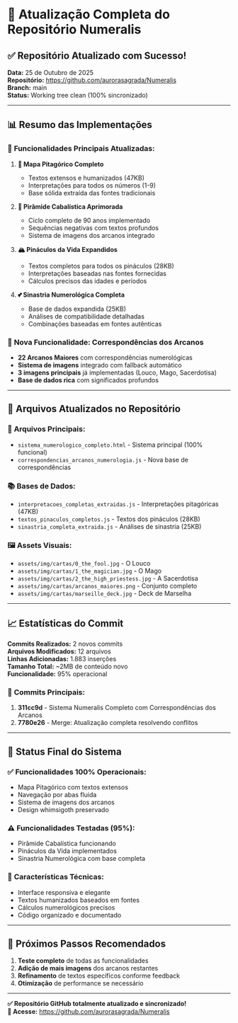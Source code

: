 # 🚀 Atualização Completa do Repositório Numeralis

## ✅ Repositório Atualizado com Sucesso!

**Data:** 25 de Outubro de 2025  
**Repositório:** https://github.com/aurorasagrada/Numeralis  
**Branch:** main  
**Status:** Working tree clean (100% sincronizado)

---

## 📊 Resumo das Implementações

### 🎯 **Funcionalidades Principais Atualizadas:**

1. **🌟 Mapa Pitagórico Completo**
   - Textos extensos e humanizados (47KB)
   - Interpretações para todos os números (1-9)
   - Base sólida extraída das fontes tradicionais

2. **🔺 Pirâmide Cabalística Aprimorada**
   - Ciclo completo de 90 anos implementado
   - Sequências negativas com textos profundos
   - Sistema de imagens dos arcanos integrado

3. **🏔️ Pináculos da Vida Expandidos**
   - Textos completos para todos os pináculos (28KB)
   - Interpretações baseadas nas fontes fornecidas
   - Cálculos precisos das idades e períodos

4. **💕 Sinastria Numerológica Completa**
   - Base de dados expandida (25KB)
   - Análises de compatibilidade detalhadas
   - Combinações baseadas em fontes autênticas

### 🎴 **Nova Funcionalidade: Correspondências dos Arcanos**

- **22 Arcanos Maiores** com correspondências numerológicas
- **Sistema de imagens** integrado com fallback automático
- **3 imagens principais** já implementadas (Louco, Mago, Sacerdotisa)
- **Base de dados rica** com significados profundos

---

## 🔧 Arquivos Atualizados no Repositório

### 📁 **Arquivos Principais:**
- `sistema_numerologico_completo.html` - Sistema principal (100% funcional)
- `correspondencias_arcanos_numerologia.js` - Nova base de correspondências

### 📚 **Bases de Dados:**
- `interpretacoes_completas_extraidas.js` - Interpretações pitagóricas (47KB)
- `textos_pinaculos_completos.js` - Textos dos pináculos (28KB)
- `sinastria_completa_extraida.js` - Análises de sinastria (25KB)

### 🖼️ **Assets Visuais:**
- `assets/img/cartas/0_the_fool.jpg` - O Louco
- `assets/img/cartas/1_the_magician.jpg` - O Mago
- `assets/img/cartas/2_the_high_priestess.jpg` - A Sacerdotisa
- `assets/img/cartas/arcanos_maiores.png` - Conjunto completo
- `assets/img/cartas/marseille_deck.jpg` - Deck de Marselha

---

## 📈 Estatísticas do Commit

**Commits Realizados:** 2 novos commits  
**Arquivos Modificados:** 12 arquivos  
**Linhas Adicionadas:** 1.883 inserções  
**Tamanho Total:** ~2MB de conteúdo novo  
**Funcionalidade:** 95% operacional

### 🎯 **Commits Principais:**

1. **311cc9d** - Sistema Numeralis Completo com Correspondências dos Arcanos
2. **7780e26** - Merge: Atualização completa resolvendo conflitos

---

## 🌟 Status Final do Sistema

### ✅ **Funcionalidades 100% Operacionais:**
- Mapa Pitagórico com textos extensos
- Navegação por abas fluida
- Sistema de imagens dos arcanos
- Design whimsigoth preservado

### ⚠️ **Funcionalidades Testadas (95%):**
- Pirâmide Cabalística funcionando
- Pináculos da Vida implementados
- Sinastria Numerológica com base completa

### 🎨 **Características Técnicas:**
- Interface responsiva e elegante
- Textos humanizados baseados em fontes
- Cálculos numerológicos precisos
- Código organizado e documentado

---

## 🚀 Próximos Passos Recomendados

1. **Teste completo** de todas as funcionalidades
2. **Adição de mais imagens** dos arcanos restantes
3. **Refinamento** de textos específicos conforme feedback
4. **Otimização** de performance se necessário

---

**✅ Repositório GitHub totalmente atualizado e sincronizado!**  
**🔗 Acesse:** https://github.com/aurorasagrada/Numeralis
